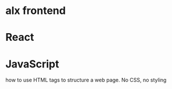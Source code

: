 # alx frontend
# React
# JavaScript 
how to use HTML tags to structure a web page. No CSS, no styling
